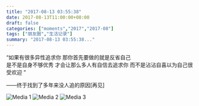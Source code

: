 ```yaml
---
title: "2017-08-13 03:55:38"
date: 2017-08-13T11:00:00+08:00
draft: false
categories: ["moments","2017","2017-08"]
tags: ["朋友圈","生活记录"]
summary: "2017-08-13 03:55:38..."
---
```


“如果有很多异性追求你 
那你首先要做的就是反省自己  
是不是自身不够优秀 
才会让那么多人有自信去追求你 
而不是沾沾自喜以为自己很受欢迎 ​” ​

——终于找到了多年来没人追的原因[再见]

![Media 1](/Moments/photos/2017-08-13/201708130355380.jpg)
![Media 2](/Moments/photos/2017-08-13/201708130355381.jpg)
![Media 3](/Moments/photos/2017-08-13/201708130355382.jpg)

